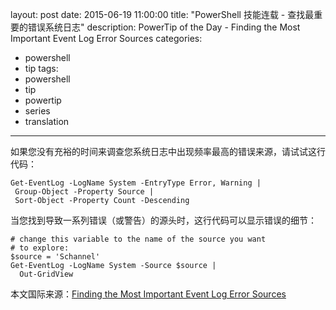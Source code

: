 layout: post
date: 2015-06-19 11:00:00
title: "PowerShell 技能连载 - 查找最重要的错误系统日志"
description: PowerTip of the Day - Finding the Most Important Event Log Error Sources
categories:
- powershell
- tip
tags:
- powershell
- tip
- powertip
- series
- translation
---
如果您没有充裕的时间来调查您系统日志中出现频率最高的错误来源，请试试这行代码：

    Get-EventLog -LogName System -EntryType Error, Warning |
     Group-Object -Property Source |
     Sort-Object -Property Count -Descending

当您找到导致一系列错误（或警告）的源头时，这行代码可以显示错误的细节：

    # change this variable to the name of the source you want
    # to explore:
    $source = 'Schannel'
    Get-EventLog -LogName System -Source $source |
      Out-GridView

<!--more-->
本文国际来源：[Finding the Most Important Event Log Error Sources](http://community.idera.com/powershell/powertips/b/tips/posts/finding-the-most-important-event-log-error-sources)
